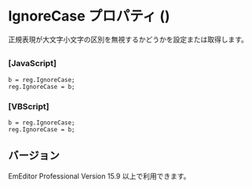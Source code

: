 # IgnoreCase プロパティ ()

正規表現が大文字小文字の区別を無視するかどうかを設定または取得します。

## 

### \[JavaScript\]

```
b = reg.IgnoreCase;
reg.IgnoreCase = b;
```

### \[VBScript\]

```
b = reg.IgnoreCase;
reg.IgnoreCase = b;
```

## バージョン

EmEditor Professional Version 15.9 以上で利用できます。
